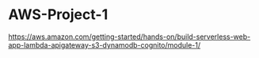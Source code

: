 # AWS-Project-1
https://aws.amazon.com/getting-started/hands-on/build-serverless-web-app-lambda-apigateway-s3-dynamodb-cognito/module-1/
